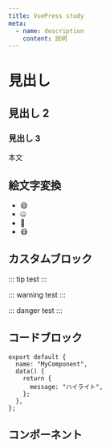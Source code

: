 ```yaml
---
title: VuePress study
meta:
  - name: description
    content: 説明
---
```


# 見出し

## 見出し 2

### 見出し 3

本文

## 絵文字変換

- :smile:
- :zipper_mouth_face:
- :thinking:
- :mask:

## カスタムブロック

::: tip
test
:::

::: warning
test
:::

::: danger
test
:::

## コードブロック

```js{5}
export default {
  name: "MyComponent",
  data() {
    return {
      message: "ハイライト",
    };
  },
};
```

## コンポーネント

<MyComponent />
